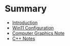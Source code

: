 # Summary

- [Introduction](/README.md)
- [Win11 Configuration](/contents/win11-configuration.md)
- [Computer Graphics Note](/contents/computer-graphics-note/computer-graphics-note.md)
- [C++ Notes](/contents/cpp-notes/cpp-notes.md)

